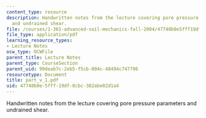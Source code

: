 ```yaml
---
content_type: resource
description: Handwritten notes from the lecture covering pore pressure parameters
  and undrained shear.
file: /courses/1-361-advanced-soil-mechanics-fall-2004/47748b0e5fff19df8cbc382abe02d1a4_part_v_1.pdf
file_type: application/pdf
learning_resource_types:
- Lecture Notes
ocw_type: OCWFile
parent_title: Lecture Notes
parent_type: CourseSection
parent_uid: 99deab7c-2eb5-f5cb-094c-48494c747796
resourcetype: Document
title: part_v_1.pdf
uid: 47748b0e-5fff-19df-8cbc-382abe02d1a4
---
```

Handwritten notes from the lecture covering pore pressure parameters and undrained shear.

